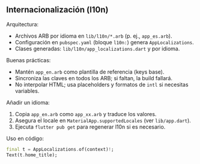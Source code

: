 ## Internacionalización (l10n)

Arquitectura:

- Archivos ARB por idioma en `lib/l10n/*.arb` (p. ej., `app_es.arb`).
- Configuración en `pubspec.yaml` (bloque `l10n:`) genera `AppLocalizations`.
- Clases generadas: `lib/l10n/app_localizations.dart` y por idioma.

Buenas prácticas:

- Mantén `app_en.arb` como plantilla de referencia (keys base).
- Sincroniza las claves en todos los ARB; si faltan, la build fallará.
- No interpolar HTML; usa placeholders y formatos de `intl` si necesitas variables.

Añadir un idioma:

1) Copia `app_en.arb` como `app_xx.arb` y traduce los valores.
2) Asegura el locale en `MaterialApp.supportedLocales` (ver `lib/app.dart`).
3) Ejecuta `flutter pub get` para regenerar l10n si es necesario.

Uso en código:

```dart
final t = AppLocalizations.of(context)!;
Text(t.home_title);
```

